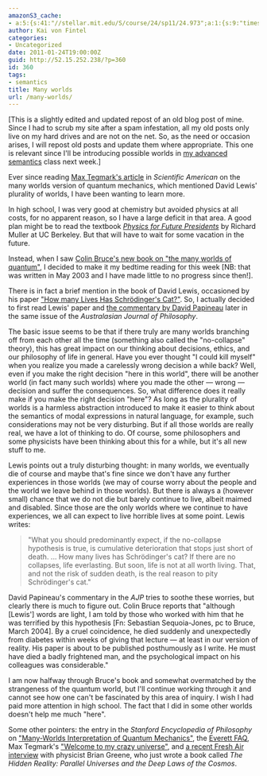 ```yaml
---
amazonS3_cache:
- a:5:{s:41:"//stellar.mit.edu/S/course/24/sp11/24.973";a:1:{s:9:"timestamp";i:1502662636;}s:53:"//space.mit.edu/home/tegmark/PDF/multiverse_sciam.pdf";a:1:{s:9:"timestamp";i:1502662636;}s:45:"//muller.lbl.gov/teaching/Physics10/PffP.html";a:1:{s:9:"timestamp";i:1502662636;}s:29:"//www.hedweb.com/manworld.htm";a:1:{s:9:"timestamp";i:1502662636;}s:39:"//space.mit.edu/home/tegmark/crazy.html";a:1:{s:9:"timestamp";i:1502662636;}}
author: Kai von Fintel
categories:
- Uncategorized
date: 2011-01-24T19:00:00Z
guid: http://52.15.252.238/?p=360
id: 360
tags:
- semantics
title: Many worlds
url: /many-worlds/
---
```


[This is a slightly edited and updated repost of an old blog post of mine. Since I had to scrub my site after a spam infestation, all my old posts only live on my hard drives and are not on the net. So, as the need or occasion arises, I will repost old posts and update them where appropriate. This one is relevant since I'll be introducing possible worlds in [my advanced semantics](http://stellar.mit.edu/S/course/24/sp11/24.973/) class next week.]

Ever since reading [Max Tegmark's article](http://space.mit.edu/home/tegmark/PDF/multiverse_sciam.pdf) in *Scientific American* on the many worlds version of quantum mechanics, which mentioned David Lewis' plurality of worlds, I have been wanting to learn more.

In high school, I was very good at chemistry but avoided physics at all costs, for no apparent reason, so I have a large deficit in that area. A good plan might be to read the textbook [*Physics for Future Presidents*](http://muller.lbl.gov/teaching/Physics10/PffP.html) by Richard Muller at UC Berkeley. But that will have to wait for some vacation in the future.

Instead, when I saw [Colin Bruce's new book on "the many worlds of quantum"](http://www.amazon.com/exec/obidos/ASIN/0309090512/), I decided to make it my bedtime reading for this week [NB: that was written in May 2003 and I have made little to no progress since then!].

There is in fact a brief mention in the book of David Lewis, occasioned by his paper ["How many Lives Has Schrödinger's Cat?"](http://dx.doi.org/10.1080/713659799). So, I actually decided to first read Lewis' paper and [the commentary by David Papineau](http://dx.doi.org/10.1080/713659793) later in the same issue of the *Australasian Journal of Philosophy*.

The basic issue seems to be that if there truly are many worlds branching off from each other all the time (something also called the "no-collapse" theory), this has great impact on our thinking about decisions, ethics, and our philosophy of life in general. Have you ever thought "I could kill myself" when you realize you made a carelessly wrong decision a while back? Well, even if you make the right decision "here in this world", there will be another world (in fact many such worlds) where you made the other — wrong — decision and suffer the consequences. So, what difference does it really make if you make the right decision "here"? As long as the plurality of worlds is a harmless abstraction introduced to make it easier to think about the semantics of modal expressions in natural language, for example, such considerations may not be very disturbing. But if all those worlds are really real, we have a lot of thinking to do. Of course, some philosophers and some physicists have been thinking about this for a while, but it's all new stuff to me.

Lewis points out a truly disturbing thought: in many worlds, we eventually die of course and maybe that's fine since we don't have any further experiences in those worlds (we may of course worry about the people and the world we leave behind in those worlds). But there is always a (however small) chance that we do not die but barely continue to live, albeit maimed and disabled. Since those are the only worlds where we continue to have experiences, we all can expect to live horrible lives at some point. Lewis writes:

> "What you should predominantly expect, if the no-collapse hypothesis is true, is cumulative deterioration that stops just short of death. ... How many lives has Schrödinger's cat? If there are no collapses, life everlasting. But soon, life is not at all worth living. That, and not the risk of sudden death, is the real reason to pity Schrödinger's cat."

David Papineau's commentary in the *AJP* tries to soothe these worries, but clearly there is much to figure out. Colin Bruce reports that "although [Lewis'] words are light, I am told by those who worked with him that he was terrified by this hypothesis [Fn: Sebastian Sequoia-Jones, pc to Bruce, March 2004]. By a cruel coincidence, he died suddenly and unexpectedly from diabetes within weeks of giving that lecture — at least in our version of reality. His paper is about to be published posthumously as I write. He must have died a badly frightened man, and the psychological impact on his colleagues was considerable."

I am now halfway through Bruce's book and somewhat overmatched by the strangeness of the quantum world, but I'll continue working through it and cannot see how one can't be fascinated by this area of inquiry. I wish I had paid more attention in high school. The fact that I did in some other worlds doesn't help me much "here".

Some other pointers: the entry in the *Stanford Encyclopedia of Philosophy* on ["Many-Worlds Interpretation of Quantum Mechanics"](http://plato.stanford.edu/entries/qm-manyworlds/), the [Everett FAQ](http://www.hedweb.com/manworld.htm), Max Tegmark's ["Welcome to my crazy universe"](http://space.mit.edu/home/tegmark/crazy.html), and [a recent Fresh Air interview](http://www.npr.org/2011/01/24/132932268/a-physicist-explains-why-parallel-universes-may-exist) with physicist Brian Greene, who just wrote a book called *The Hidden Reality: Parallel Universes and the Deep Laws of the Cosmos*.
